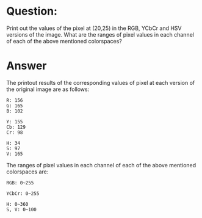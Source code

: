 # Question: 
Print out the values of the pixel at (20,25) in the RGB, YCbCr and HSV versions of the image. What are the ranges of pixel values in each channel of each of the above mentioned colorspaces?

# Answer
The printout results of the corresponding values of pixel at each version of the original image are as follows:
```
R: 156
G: 165
B: 102

Y: 155
Cb: 129
Cr: 98

H: 34
S: 97
V: 165
```

The ranges of pixel values in each channel of each of the above mentioned colorspaces are:
```
RGB: 0~255

YCbCr: 0~255

H: 0~360
S, V: 0~100
```
